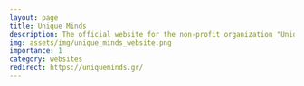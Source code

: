 ```yaml
---
layout: page
title: Unique Minds
description: The official website for the non-profit organization "Unique Minds"
img: assets/img/unique_minds_website.png
importance: 1
category: websites
redirect: https://uniqueminds.gr/
---
```

